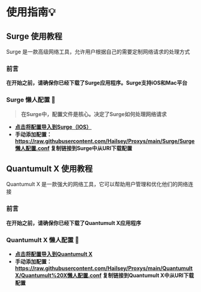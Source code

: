 # 使用指南💡

## Surge 使用教程
Surge 是一款高级网络工具，允许用户根据自己的需要定制网络请求的处理方式
### 前言

__在开始之前，请确保你已经下载了Surge应用程序。Surge支持iOS和Mac平台__

### Surge 懒人配置 🔨

>__在Surge中，配置文件是核心。决定了Surge如何处理网络请求__

- __[点击将配置导入到Surge（IOS）](https://api.boxjs.app/surge/install-config?url=https%3A%2F%2Fraw.githubusercontent.com%2FHailsey%2FProxys%2Fmain%2FSurge%2FSurge%25E6%2587%2592%25E4%25BA%25BA%25E9%2585%258D%25E7%25BD%25AE.conf)__
- __手动添加配置：https://raw.githubusercontent.com/Hailsey/Proxys/main/Surge/Surge懒人配置.conf 复制链接到Surge中从URl下载配置__

## Quantumult X 使用教程
Quantumult X 是一款强大的网络工具，它可以帮助用户管理和优化他们的网络连接
### 前言

__在开始之前，请确保你已经下载了Quantumult X应用程序__

### Quantumult X 懒人配置 🔨

- __[点击将配置导入到Quantumult X](https://api.boxjs.app/quanx/add-resource?remote-resource=https%3A%2F%2Fraw.githubusercontent.com%2FHailsey%2FProxys%2Fmain%2FQuantumultX%2FQuantumult%2520X%E6%87%92%E4%BA%BA%E9%85%8D%E7%BD%AE.conf)__
- __手动添加配置：https://raw.githubusercontent.com/Hailsey/Proxys/main/QuantumultX/Quantumult%20X懒人配置.conf 复制链接到Quantumult X中从URl下载配置__